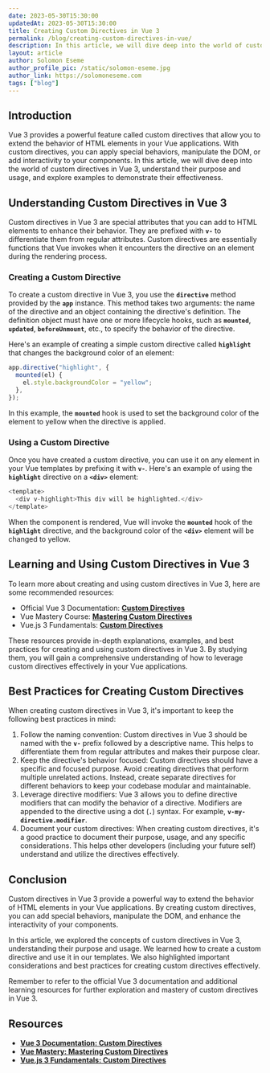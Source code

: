 ```yaml
---
date: 2023-05-30T15:30:00
updatedAt: 2023-05-30T15:30:00
title: Creating Custom Directives in Vue 3
permalink: /blog/creating-custom-directives-in-vue/
description: In this article, we will dive deep into the world of custom directives in Vue 3, understand their purpose and usage, and explore examples to demonstrate their effectiveness.
layout: article
author: Solomon Eseme
author_profile_pic: /static/solomon-eseme.jpg
author_link: https://solomoneseme.com
tags: ["blog"]
---
```


## **Introduction**

Vue 3 provides a powerful feature called custom directives that allow you to extend the behavior of HTML elements in your Vue applications. With custom directives, you can apply special behaviors, manipulate the DOM, or add interactivity to your components. In this article, we will dive deep into the world of custom directives in Vue 3, understand their purpose and usage, and explore examples to demonstrate their effectiveness.

## **Understanding Custom Directives in Vue 3**

Custom directives in Vue 3 are special attributes that you can add to HTML elements to enhance their behavior. They are prefixed with **`v-`** to differentiate them from regular attributes. Custom directives are essentially functions that Vue invokes when it encounters the directive on an element during the rendering process.

### **Creating a Custom Directive**

To create a custom directive in Vue 3, you use the **`directive`** method provided by the **`app`** instance. This method takes two arguments: the name of the directive and an object containing the directive's definition. The definition object must have one or more lifecycle hooks, such as **`mounted`**, **`updated`**, **`beforeUnmount`**, etc., to specify the behavior of the directive.

Here's an example of creating a simple custom directive called **`highlight`** that changes the background color of an element:

```js
app.directive("highlight", {
  mounted(el) {
    el.style.backgroundColor = "yellow";
  },
});
```

In this example, the **`mounted`** hook is used to set the background color of the element to yellow when the directive is applied.

### **Using a Custom Directive**

Once you have created a custom directive, you can use it on any element in your Vue templates by prefixing it with **`v-`**. Here's an example of using the **`highlight`** directive on a **`<div>`** element:

```js
<template>
  <div v-highlight>This div will be highlighted.</div>
</template>
```

When the component is rendered, Vue will invoke the **`mounted`** hook of the **`highlight`** directive, and the background color of the **`<div>`** element will be changed to yellow.

## **Learning and Using Custom Directives in Vue 3**

To learn more about creating and using custom directives in Vue 3, here are some recommended resources:

- Official Vue 3 Documentation: **[Custom Directives](https://v3.vuejs.org/guide/custom-directive.html)**
- Vue Mastery Course: **[Mastering Custom Directives](https://www.vuemastery.com/courses/advanced-components/mastering-custom-directives)**
- Vue.js 3 Fundamentals: **[Custom Directives](https://www.vuemastery.com/courses/vue-3-fundamentals/custom-directives)**

These resources provide in-depth explanations, examples, and best practices for creating and using custom directives in Vue 3. By studying them, you will gain a comprehensive understanding of how to leverage custom directives effectively in your Vue applications.

## **Best Practices for Creating Custom Directives**

When creating custom directives in Vue 3, it's important to keep the following best practices in mind:

1. Follow the naming convention: Custom directives in Vue 3 should be named with the **`v-`** prefix followed by a descriptive name. This helps to differentiate them from regular attributes and makes their purpose clear.
2. Keep the directive's behavior focused: Custom directives should have a specific and focused purpose. Avoid creating directives that perform multiple unrelated actions. Instead, create separate directives for different behaviors to keep your codebase modular and maintainable.
3. Leverage directive modifiers: Vue 3 allows you to define directive modifiers that can modify the behavior of a directive. Modifiers are appended to the directive using a dot (**`.`**) syntax. For example, **`v-my-directive.modifier`**.
4. Document your custom directives: When creating custom directives, it's a good practice to document their purpose, usage, and any specific considerations. This helps other developers (including your future self) understand and utilize the directives effectively.

## **Conclusion**

Custom directives in Vue 3 provide a powerful way to extend the behavior of HTML elements in your Vue applications. By creating custom directives, you can add special behaviors, manipulate the DOM, and enhance the interactivity of your components.

In this article, we explored the concepts of custom directives in Vue 3, understanding their purpose and usage. We learned how to create a custom directive and use it in our templates. We also highlighted important considerations and best practices for creating custom directives effectively.

Remember to refer to the official Vue 3 documentation and additional learning resources for further exploration and mastery of custom directives in Vue 3.

## **Resources**

- **[Vue 3 Documentation: Custom Directives](https://v3.vuejs.org/guide/custom-directive.html)**
- **[Vue Mastery: Mastering Custom Directives](https://www.vuemastery.com/courses/advanced-components/mastering-custom-directives)**
- **[Vue.js 3 Fundamentals: Custom Directives](https://www.vuemastery.com/courses/vue-3-fundamentals/custom-directives)**
